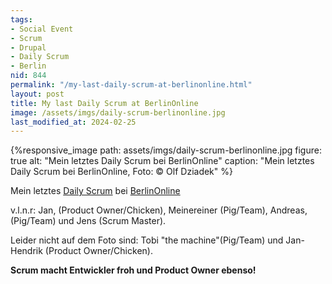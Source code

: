 ```yaml
---
tags:
- Social Event
- Scrum
- Drupal
- Daily Scrum
- Berlin
nid: 844
permalink: "/my-last-daily-scrum-at-berlinonline.html"
layout: post
title: My last Daily Scrum at BerlinOnline
image: /assets/imgs/daily-scrum-berlinonline.jpg
last_modified_at: 2024-02-25
---
```

{%responsive_image path: assets/imgs/daily-scrum-berlinonline.jpg
figure: true alt: "Mein letztes Daily Scrum bei BerlinOnline" 
caption: "Mein letztes Daily Scrum bei BerlinOnline, Foto: &copy; Olf Dziadek" %}

Mein letztes [Daily Scrum](/thema/daily-scrum/) bei [BerlinOnline](http://berlinonline.de)

v.l.n.r: Jan,  (Product Owner/Chicken), Meinereiner (Pig/Team), 
Andreas, (Pig/Team) und Jens (Scrum Master).

Leider nicht auf dem Foto sind: Tobi "the machine"(Pig/Team) 
und Jan-Hendrik (Product Owner/Chicken).

**Scrum macht Entwickler froh und Product Owner ebenso!**<!--break-->


